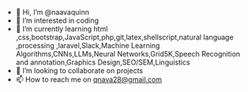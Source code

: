 - 👋 Hi, I’m @naavaquinn
- 👀 I’m interested in coding 
- 🌱 I’m currently learning html ,css,bootstrap,JavaScript,php,git,latex,shellscript,natural language ,processing ,laravel,Slack,Machine Learning Algorithms,CNNs,LLMs,Neural Networks,Grid5K,Speech Recognition and annotation,Graphics Design,SEO/SEM,Linguistics
- 💞️ I’m looking to collaborate on projects
- 📫 How to reach me on qnava28@gmail.com

<!---
naavaquinn/naavaquinn is a ✨ special ✨ repository because its `README.md` (this file) appears on your GitHub profile.
You can click the Preview link to take a look at your changes.
--->
